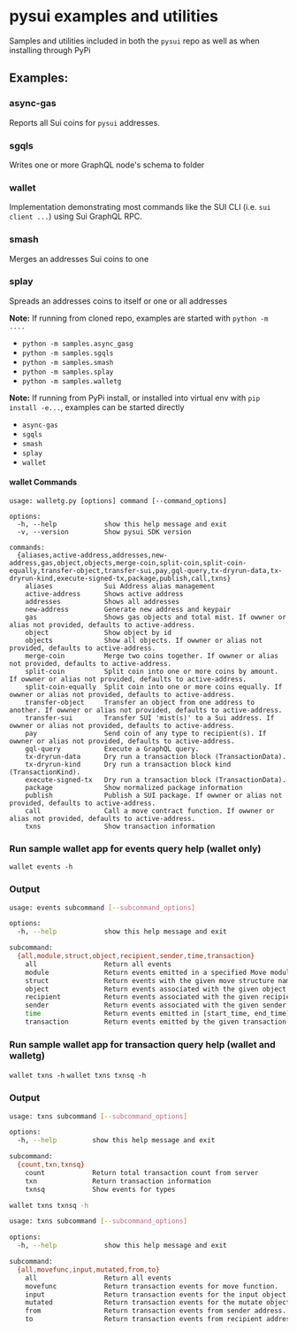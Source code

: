 # pysui examples and utilities

Samples and utilities included in both the `pysui` repo as well as when installing through PyPi


## Examples:

### async-gas

Reports all Sui coins for `pysui` addresses.

### sgqls

Writes one or more GraphQL node's schema to folder

### wallet

Implementation demonstrating most commands like the SUI CLI (i.e. `sui client ...`) using Sui GraphQL RPC.

### smash

Merges an addresses Sui coins to one

### splay

Spreads an addresses coins to itself or one or all addresses

**Note:** If running from cloned repo, examples are started with `python -m ....`

- `python -m samples.async_gasg`
- `python -m samples.sgqls`
- `python -m samples.smash`
- `python -m samples.splay`
- `python -m samples.walletg`

**Note:** If running from PyPi install, or installed into virtual env with `pip install -e...`, examples can be started directly

- `async-gas`
- `sgqls`
- `smash`
- `splay`
- `wallet`

#### wallet Commands
```shell
usage: walletg.py [options] command [--command_options]

options:
  -h, --help            show this help message and exit
  -v, --version         Show pysui SDK version

commands:
  {aliases,active-address,addresses,new-address,gas,object,objects,merge-coin,split-coin,split-coin-equally,transfer-object,transfer-sui,pay,gql-query,tx-dryrun-data,tx-dryrun-kind,execute-signed-tx,package,publish,call,txns}
    aliases             Sui Address alias management
    active-address      Shows active address
    addresses           Shows all addresses
    new-address         Generate new address and keypair
    gas                 Shows gas objects and total mist. If owwner or alias not provided, defaults to active-address.
    object              Show object by id
    objects             Show all objects. If owwner or alias not provided, defaults to active-address.
    merge-coin          Merge two coins together. If owwner or alias not provided, defaults to active-address.
    split-coin          Split coin into one or more coins by amount. If owwner or alias not provided, defaults to active-address.
    split-coin-equally  Split coin into one or more coins equally. If owwner or alias not provided, defaults to active-address.
    transfer-object     Transfer an object from one address to another. If owwner or alias not provided, defaults to active-address.
    transfer-sui        Transfer SUI 'mist(s)' to a Sui address. If owwner or alias not provided, defaults to active-address.
    pay                 Send coin of any type to recipient(s). If owwner or alias not provided, defaults to active-address.
    gql-query           Execute a GraphQL query.
    tx-dryrun-data      Dry run a transaction block (TransactionData).
    tx-dryrun-kind      Dry run a transaction block kind (TransactionKind).
    execute-signed-tx   Dry run a transaction block (TransactionData).
    package             Show normalized package information
    publish             Publish a SUI package. If owwner or alias not provided, defaults to active-address.
    call                Call a move contract function. If owwner or alias not provided, defaults to active-address.
    txns                Show transaction information
```

### Run sample wallet app for events query help (wallet only)

`wallet events -h`

### Output

```bash
usage: events subcommand [--subcommand_options]

options:
  -h, --help            show this help message and exit

subcommand:
  {all,module,struct,object,recipient,sender,time,transaction}
    all                 Return all events
    module              Return events emitted in a specified Move module
    struct              Return events with the given move structure name
    object              Return events associated with the given object
    recipient           Return events associated with the given recipient
    sender              Return events associated with the given sender
    time                Return events emitted in [start_time, end_time) interval
    transaction         Return events emitted by the given transaction
```

### Run sample wallet app for transaction query help (wallet and walletg)

`wallet txns -h`
`wallet txns txnsq -h`

### Output

```bash
usage: txns subcommand [--subcommand_options]

options:
  -h, --help         show this help message and exit

subcommand:
  {count,txn,txnsq}
    count            Return total transaction count from server
    txn              Return transaction information
    txnsq            Show events for types

wallet txns txnsq -h

usage: txns subcommand [--subcommand_options]

options:
  -h, --help            show this help message and exit

subcommand:
  {all,movefunc,input,mutated,from,to}
    all                 Return all events
    movefunc            Return transaction events for move function.
    input               Return transaction events for the input object.
    mutated             Return transaction events for the mutate object.
    from                Return transaction events from sender address.
    to                  Return transaction events from recipient address.
```
